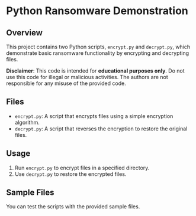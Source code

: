 # Python Ransomware Demonstration

## Overview
This project contains two Python scripts, `encrypt.py` and `decrypt.py`, which demonstrate basic ransomware functionality by encrypting and decrypting files.

**Disclaimer**: This code is intended for **educational purposes only**. Do not use this code for illegal or malicious activities. The authors are not responsible for any misuse of the provided code.

## Files
- `encrypt.py`: A script that encrypts files using a simple encryption algorithm.
- `decrypt.py`: A script that reverses the encryption to restore the original files.

## Usage
1. Run `encrypt.py` to encrypt files in a specified directory.
2. Use `decrypt.py` to restore the encrypted files.

## Sample Files
You can test the scripts with the provided sample files.

